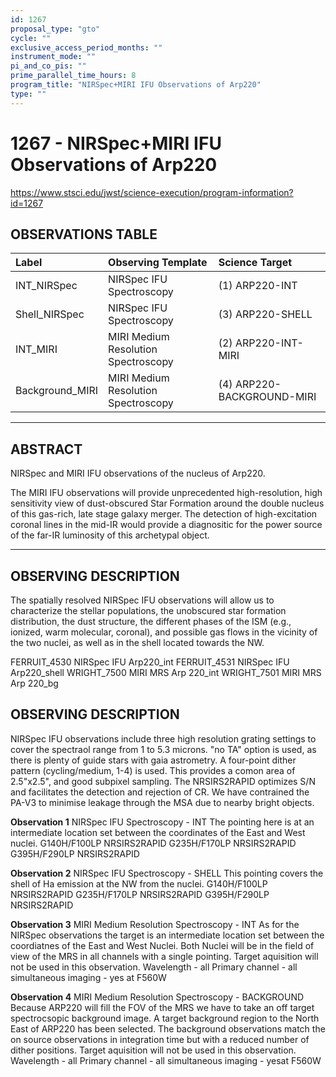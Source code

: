 ```yaml
---
id: 1267
proposal_type: "gto"
cycle: ""
exclusive_access_period_months: ""
instrument_mode: ""
pi_and_co_pis: ""
prime_parallel_time_hours: 8
program_title: "NIRSpec+MIRI IFU Observations of Arp220"
type: ""
---
```

# 1267 - NIRSpec+MIRI IFU Observations of Arp220
https://www.stsci.edu/jwst/science-execution/program-information?id=1267
## OBSERVATIONS TABLE
| Label              | Observing Template                  | Science Target               |
| :----------------- | :---------------------------------- | :--------------------------- |
| INT_NIRSpec        | NIRSpec IFU Spectroscopy            | (1) ARP220-INT               |
| Shell_NIRSpec      | NIRSpec IFU Spectroscopy            | (3) ARP220-SHELL             |
| INT_MIRI           | MIRI Medium Resolution Spectroscopy | (2) ARP220-INT-MIRI          |
| Background_MIRI    | MIRI Medium Resolution Spectroscopy | (4) ARP220-BACKGROUND-MIRI |

---

## ABSTRACT

NIRSpec and MIRI IFU observations of the nucleus of Arp220.

The MIRI IFU observations will provide unprecedented high-resolution, high sensitivity view of dust-obscured Star Formation around the double nucleus of this gas-rich, late stage galaxy merger. The detection of high-excitation coronal lines in the mid-IR would provide a diagnositic for the power source of the far-IR luminosity of this archetypal object.

---

## OBSERVING DESCRIPTION

The spatially resolved NIRSpec IFU observations will allow us to characterize the stellar populations, the unobscured star formation distribution, the dust structure, the different phases of the ISM (e.g., ionized, warm molecular, coronal), and possible gas flows in the vicinity of the two nuclei, as well as in the shell located towards the NW.

FERRUIT_4530 NIRSpec IFU Arp220_int
FERRUIT_4531 NIRSpec IFU Arp220_shell
WRIGHT_7500 MIRI MRS Arp 220_int
WRIGHT_7501 MIRI MRS Arp 220_bg

## OBSERVING DESCRIPTION
NIRSpec IFU observations include three high resolution grating settings to cover the spectraol range from 1 to 5.3 microns.
"no TA" option is used, as there is plenty of guide stars with gaia astrometry.
A four-point dither pattern (cycling/medium, 1-4) is used. This provides a comon area of 2.5"x2.5", and good subpixel sampling.
The NRSIRS2RAPID optimizes S/N and facilitates the detection and rejection of CR.
We have contrained the PA-V3 to minimise leakage through the MSA due to nearby bright objects.

**Observation 1**
NIRSpec IFU Spectroscopy - INT
The pointing here is at an intermediate location set between the coordinates of the East and West nuclei.
G140H/F100LP NRSIRS2RAPID
G235H/F170LP NRSIRS2RAPID
G395H/F290LP NRSIRS2RAPID

**Observation 2**
NIRSpec IFU Spectroscopy - SHELL
This pointing covers the shell of Ha emission at the NW from the nuclei.
G140H/F100LP NRSIRS2RAPID
G235H/F170LP NRSIRS2RAPID
G395H/F290LP NRSIRS2RAPID

**Observation 3**
MIRI Medium Resolution Spectroscopy - INT
As for the NIRSpec observations the target is an intermediate location set between the coordiatnes of the East and West Nuclei. Both Nuclei will be in the field of view of the MRS in all channels with a single pointing.
Target aquisition will not be used in this observation.
Wavelength - all
Primary channel - all
simultaneous imaging - yes at F560W

**Observation 4**
MIRI Medium Resolution Spectroscopy - BACKGROUND
Because ARP220 will fill the FOV of the MRS we have to take an off target spectrocsopic background image. A target background region to the North East of ARP220 has been selected. The background observations match the on source observations in integration time but with a reduced number of dither positions.
Target aquisition will not be used in this observation.
Wavelength - all
Primary channel - all
simultaneous imaging - yesat F560W